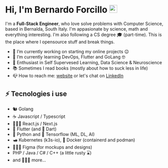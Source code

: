 # Hi, I'm Bernardo Forcillo  <img src="https://media.giphy.com/media/hvRJCLFzcasrR4ia7z/giphy.gif" width="25px">

I'm a **Full-Stack Engineer**, who love solve problems with Computer Science, based in Bernalda, South Italy. I'm appasionate by science, math and everything interesting. I'm also following a CS degree 🎓 (part-time). This is the place where I opensource stuff and break things.

- 🔭 I’m currently working on starting my online projects 😉
- 🌱 I’m currently learning DevOps, Flutter and GoLang 🤓
- 📑 Enthusiast in Self Supervesed Learning, Data Science & Neuroscience
- 📚 Sometimes I read books (mostly about how to suck less in life)
- 📪 How to reach me: [website](https://www.bernardoforcillo.com?utm_source=github&utm_medium=profile) or let's chat on [LinkedIn](https://www.linkedin.com/in/bernardoforcillo/)


## ⚡ Tecnologies i use
- 🐿️ Golang
- ☕ Javascript / Typescript
- 🧑🏻‍💻 React.js / Next.js
- 🦜 Flutter (and 🦚 Dart)
- 🐍 Python and 🧠 Tensorflow (ML, DL, AI)
- 🛥️ Kubernetes (k3s-io), 🐳 Docker (containerd and podman)
- 🧑🏻‍🎨 Figma (for mockups and designs)
- PHP / Java / C# / C++ (a little rusty ⌛)
- and 🧑🏻‍💻 more...
